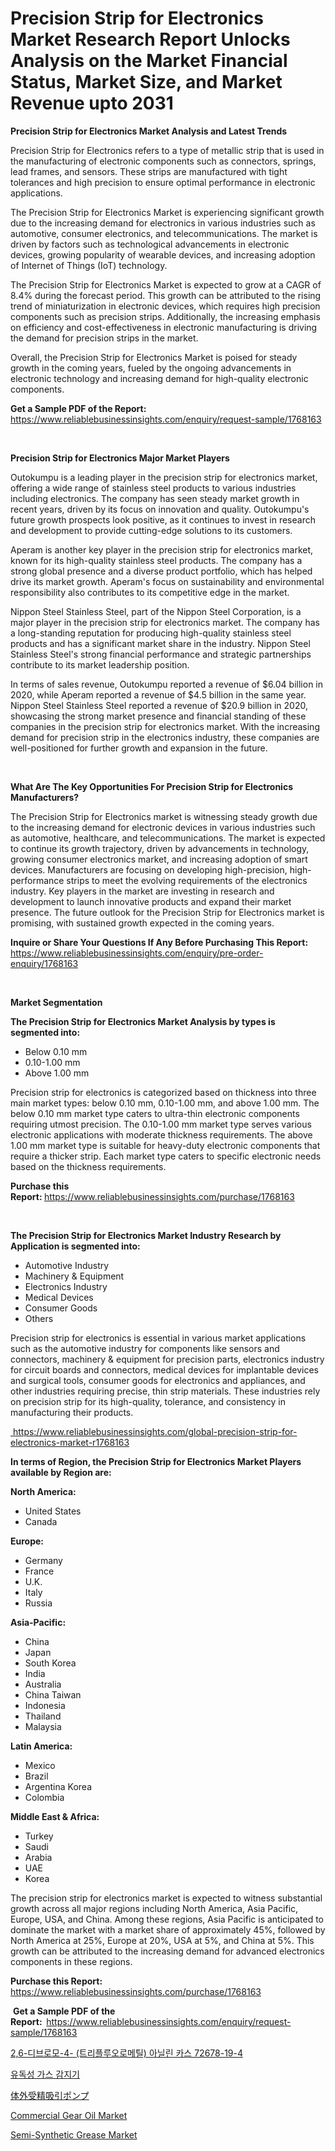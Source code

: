<p><h1>Precision Strip for Electronics Market Research Report Unlocks Analysis on the Market Financial Status, Market Size, and Market Revenue upto 2031</h1></p><p><strong>Precision Strip for Electronics Market Analysis and Latest Trends</strong></p>
<p><p>Precision Strip for Electronics refers to a type of metallic strip that is used in the manufacturing of electronic components such as connectors, springs, lead frames, and sensors. These strips are manufactured with tight tolerances and high precision to ensure optimal performance in electronic applications.</p><p>The Precision Strip for Electronics Market is experiencing significant growth due to the increasing demand for electronics in various industries such as automotive, consumer electronics, and telecommunications. The market is driven by factors such as technological advancements in electronic devices, growing popularity of wearable devices, and increasing adoption of Internet of Things (IoT) technology.</p><p>The Precision Strip for Electronics Market is expected to grow at a CAGR of 8.4% during the forecast period. This growth can be attributed to the rising trend of miniaturization in electronic devices, which requires high precision components such as precision strips. Additionally, the increasing emphasis on efficiency and cost-effectiveness in electronic manufacturing is driving the demand for precision strips in the market.</p><p>Overall, the Precision Strip for Electronics Market is poised for steady growth in the coming years, fueled by the ongoing advancements in electronic technology and increasing demand for high-quality electronic components.</p></p>
<p><strong>Get a Sample PDF of the Report:&nbsp;</strong> <a href="https://www.reliablebusinessinsights.com/enquiry/request-sample/1768163">https://www.reliablebusinessinsights.com/enquiry/request-sample/1768163</a></p>
<p>&nbsp;</p>
<p><strong>Precision Strip for Electronics Major Market Players</strong></p>
<p><p>Outokumpu is a leading player in the precision strip for electronics market, offering a wide range of stainless steel products to various industries including electronics. The company has seen steady market growth in recent years, driven by its focus on innovation and quality. Outokumpu's future growth prospects look positive, as it continues to invest in research and development to provide cutting-edge solutions to its customers.</p><p>Aperam is another key player in the precision strip for electronics market, known for its high-quality stainless steel products. The company has a strong global presence and a diverse product portfolio, which has helped drive its market growth. Aperam's focus on sustainability and environmental responsibility also contributes to its competitive edge in the market.</p><p>Nippon Steel Stainless Steel, part of the Nippon Steel Corporation, is a major player in the precision strip for electronics market. The company has a long-standing reputation for producing high-quality stainless steel products and has a significant market share in the industry. Nippon Steel Stainless Steel's strong financial performance and strategic partnerships contribute to its market leadership position.</p><p>In terms of sales revenue, Outokumpu reported a revenue of $6.04 billion in 2020, while Aperam reported a revenue of $4.5 billion in the same year. Nippon Steel Stainless Steel reported a revenue of $20.9 billion in 2020, showcasing the strong market presence and financial standing of these companies in the precision strip for electronics market. With the increasing demand for precision strip in the electronics industry, these companies are well-positioned for further growth and expansion in the future.</p></p>
<p>&nbsp;</p>
<p><strong>What Are The Key Opportunities For Precision Strip for Electronics Manufacturers?</strong></p>
<p><p>The Precision Strip for Electronics market is witnessing steady growth due to the increasing demand for electronic devices in various industries such as automotive, healthcare, and telecommunications. The market is expected to continue its growth trajectory, driven by advancements in technology, growing consumer electronics market, and increasing adoption of smart devices. Manufacturers are focusing on developing high-precision, high-performance strips to meet the evolving requirements of the electronics industry. Key players in the market are investing in research and development to launch innovative products and expand their market presence. The future outlook for the Precision Strip for Electronics market is promising, with sustained growth expected in the coming years.</p></p>
<p><strong>Inquire or Share Your Questions If Any Before Purchasing This Report:</strong> <a href="https://www.reliablebusinessinsights.com/enquiry/pre-order-enquiry/1768163">https://www.reliablebusinessinsights.com/enquiry/pre-order-enquiry/1768163</a></p>
<p>&nbsp;</p>
<p><strong>Market Segmentation</strong></p>
<p><strong>The Precision Strip for Electronics Market Analysis by types is segmented into:</strong></p>
<p><ul><li>Below 0.10 mm</li><li>0.10-1.00 mm</li><li>Above 1.00 mm</li></ul></p>
<p><p>Precision strip for electronics is categorized based on thickness into three main market types: below 0.10 mm, 0.10-1.00 mm, and above 1.00 mm. The below 0.10 mm market type caters to ultra-thin electronic components requiring utmost precision. The 0.10-1.00 mm market type serves various electronic applications with moderate thickness requirements. The above 1.00 mm market type is suitable for heavy-duty electronic components that require a thicker strip. Each market type caters to specific electronic needs based on the thickness requirements.</p></p>
<p><strong>Purchase this Report:&nbsp;</strong><a href="https://www.reliablebusinessinsights.com/purchase/1768163">https://www.reliablebusinessinsights.com/purchase/1768163</a></p>
<p>&nbsp;</p>
<p><strong>The Precision Strip for Electronics Market Industry Research by Application is segmented into:</strong></p>
<p><ul><li>Automotive Industry</li><li>Machinery & Equipment</li><li>Electronics Industry</li><li>Medical Devices</li><li>Consumer Goods</li><li>Others</li></ul></p>
<p><p>Precision strip for electronics is essential in various market applications such as the automotive industry for components like sensors and connectors, machinery & equipment for precision parts, electronics industry for circuit boards and connectors, medical devices for implantable devices and surgical tools, consumer goods for electronics and appliances, and other industries requiring precise, thin strip materials. These industries rely on precision strip for its high-quality, tolerance, and consistency in manufacturing their products.</p></p>
<p><a href="https://www.reliablebusinessinsights.com/global-precision-strip-for-electronics-market-r1768163">&nbsp;https://www.reliablebusinessinsights.com/global-precision-strip-for-electronics-market-r1768163</a></p>
<p><strong>In terms of Region, the Precision Strip for Electronics Market Players available by Region are:</strong></p>
<p>
    <p> <strong> North America: </strong>
        <ul>
            <li>United States</li>
            <li>Canada</li>
        </ul>
        </p> 
    <p> <strong> Europe: </strong>
        <ul>
            <li>Germany</li>
            <li>France</li>
            <li>U.K.</li>
            <li>Italy</li>
            <li>Russia</li>
        </ul>
        </p> 
    <p> <strong> Asia-Pacific: </strong>
        <ul>
            <li>China</li>
            <li>Japan</li>
            <li>South Korea</li>
            <li>India</li>
            <li>Australia</li>
            <li>China Taiwan</li>
            <li>Indonesia</li>
            <li>Thailand</li>
            <li>Malaysia</li>
        </ul>
        </p> 
    <p> <strong> Latin America: </strong>
        <ul>
            <li>Mexico</li>
            <li>Brazil</li>
            <li>Argentina Korea</li>
            <li>Colombia</li>
        </ul>
        </p> 
    <p> <strong> Middle East & Africa: </strong>
        <ul>
            <li>Turkey</li>
            <li>Saudi</li>
            <li>Arabia</li>
            <li>UAE</li>
            <li>Korea</li>
        </ul>
    </p>
    </p>
<p><p>The precision strip for electronics market is expected to witness substantial growth across all major regions including North America, Asia Pacific, Europe, USA, and China. Among these regions, Asia Pacific is anticipated to dominate the market with a market share of approximately 45%, followed by North America at 25%, Europe at 20%, USA at 5%, and China at 5%. This growth can be attributed to the increasing demand for advanced electronics components in these regions.</p></p>
<p><strong>Purchase this Report: </strong><a href="https://www.reliablebusinessinsights.com/purchase/1768163">https://www.reliablebusinessinsights.com/purchase/1768163</a></p>
<p>&nbsp;<strong>Get a Sample PDF of the Report:&nbsp;&nbsp;</strong><a href="https://www.reliablebusinessinsights.com/enquiry/request-sample/1768163">https://www.reliablebusinessinsights.com/enquiry/request-sample/1768163</a></p>
<p><strong></strong></p>
<p><p><a href="https://github.com/lzuwsfreyoq70/Market-Research-Report-List-2/blob/main/5930735143025.md">2,6-디브로모-4- (트리플루오로메틸) 아닐린 카스 72678-19-4</a></p><p><a href="https://github.com/marufmohassin05/Market-Research-Report-List-1/blob/main/3154615143024.md">유독성 가스 감지기</a></p><p><a href="https://github.com/LizaHeller2023/Market-Research-Report-List-1/blob/main/7951867137479.md">体外受精吸引ポンプ</a></p><p><a href="https://github.com/ockatxef85/Market-Research-Report-List-1/blob/main/commercial-gear-oil-market.md">Commercial Gear Oil Market</a></p><p><a href="https://github.com/khlifeservices/Market-Research-Report-List-1/blob/main/semi-synthetic-grease-market.md">Semi-Synthetic Grease Market</a></p></p>